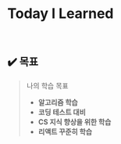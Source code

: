 # Today  I  Learned

<br />

## :heavy_check_mark: 목표

> 나의 학습 목표
> - **알고리즘 학습**
> - **코딩 테스트 대비**
> - **CS 지식 향상을 위한 학습**
> - **리액트 꾸준히 학습**
